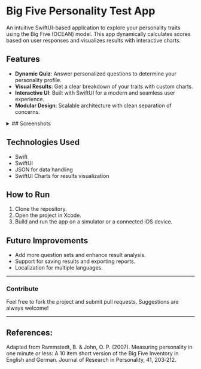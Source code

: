 # Big Five Personality Test App

An intuitive SwiftUI-based application to explore your personality traits using the Big Five (OCEAN) model. This app dynamically calculates scores based on user responses and visualizes results with interactive charts.

## Features
- **Dynamic Quiz**: Answer personalized questions to determine your personality profile.
- **Visual Results**: Get a clear breakdown of your traits with custom charts.
- **Interactive UI**: Built with SwiftUI for a modern and seamless user experience.
- **Modular Design**: Scalable architecture with clean separation of concerns.


<details>
<summary>## Screenshots</summary>
![Introduction Screen](/ScreenShots/3rd.png)
![Question Screen](/ScreenShots/2nd.png)
![Results Screen](/ScreenShots/1st.png)
</details>


## Technologies Used
- Swift
- SwiftUI
- JSON for data handling
- SwiftUI Charts for results visualization

## How to Run
1. Clone the repository.
2. Open the project in Xcode.
3. Build and run the app on a simulator or a connected iOS device.

## Future Improvements
- Add more question sets and enhance result analysis.
- Support for saving results and exporting reports.
- Localization for multiple languages.

---

### Contribute
Feel free to fork the project and submit pull requests. Suggestions are always welcome!

---

## References:
Adapted from Rammstedt, B. & John, O. P. (2007). Measuring personality in one minute or less:
A 10 item short version of the Big Five Inventory in English and German. Journal of Research in
Personality, 41, 203‐212.

